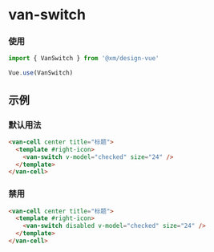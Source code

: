 # van-switch

### 使用

```js
import { VanSwitch } from '@xm/design-vue'

Vue.use(VanSwitch)
```

## 示例

### 默认用法

```html
<van-cell center title="标题">
  <template #right-icon>
    <van-switch v-model="checked" size="24" />
  </template>
</van-cell>
```
### 禁用

```html
<van-cell center title="标题">
  <template #right-icon>
    <van-switch disabled v-model="checked" size="24" />
  </template>
</van-cell>
```

